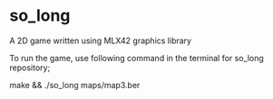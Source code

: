 # so_long
A 2D game written using MLX42 graphics library 

To run the game, use following command in the terminal for so_long repository;

make && ./so_long maps/map3.ber
